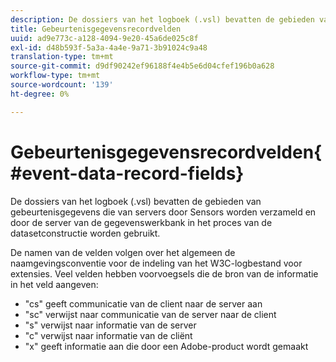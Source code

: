```yaml
---
description: De dossiers van het logboek (.vsl) bevatten de gebieden van gebeurtenisgegevens die van servers door Sensors worden verzameld en door de server van de gegevenswerkbank in het proces van de datasetconstructie worden gebruikt.
title: Gebeurtenisgegevensrecordvelden
uuid: ad9e773c-a128-4094-9e20-45a6de025c8f
exl-id: d48b593f-5a3a-4a4e-9a71-3b91024c9a48
translation-type: tm+mt
source-git-commit: d9df90242ef96188f4e4b5e6d04cfef196b0a628
workflow-type: tm+mt
source-wordcount: '139'
ht-degree: 0%

---
```


# Gebeurtenisgegevensrecordvelden{#event-data-record-fields}

De dossiers van het logboek (.vsl) bevatten de gebieden van gebeurtenisgegevens die van servers door Sensors worden verzameld en door de server van de gegevenswerkbank in het proces van de datasetconstructie worden gebruikt.

De namen van de velden volgen over het algemeen de naamgevingsconventie voor de indeling van het W3C-logbestand voor extensies. Veel velden hebben voorvoegsels die de bron van de informatie in het veld aangeven:

* &quot;cs&quot; geeft communicatie van de client naar de server aan
* &quot;sc&quot; verwijst naar communicatie van de server naar de client
* &quot;s&quot; verwijst naar informatie van de server
* &quot;c&quot; verwijst naar informatie van de cliënt
* &quot;x&quot; geeft informatie aan die door een Adobe-product wordt gemaakt

